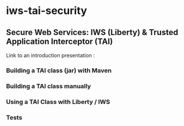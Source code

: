 # iws-tai-security
## Secure Web Services: IWS (Liberty) & Trusted Application Interceptor (TAI)
Link to an introduction presentation  : <link>
### Building a TAI class (jar) with Maven
### Building a TAI class manually 
### Using a TAI Class with Liberty / IWS
### Tests

